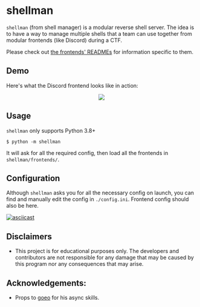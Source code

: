 # shellman
`shellman` (from shell manager) is a modular reverse shell server. The idea is to have a way to manage multiple shells
that a team can use together from modular frontends (like Discord) during a CTF. 

Please check out [the frontends' READMEs][discord_frontend] for information specific to them.

## Demo
Here's what the Discord frontend looks like in action:
<p align="center">
  <img src="shellman/frontends/discord_frontend/demo.gif">
</p>


## Usage
`shellman` only supports Python 3.8+

```
$ python -m shellman
```

It will ask for all the required config, then load all the frontends in `shellman/frontends/`.

## Configuration
Although `shellman` asks you for all the necessary config on launch, you can find and manually edit the config in
 `./config.ini`. Frontend config should also be here.

[![asciicast](https://asciinema.org/a/Yby2HlUeNFLh6YvdSahQe3ggQ.svg)](https://asciinema.org/a/Yby2HlUeNFLh6YvdSahQe3ggQ)


## Disclaimers
- This project is for educational purposes only. The developers and contributors are not responsible for any damage 
that may be caused by this program nor any consequences that may arise.


## Acknowledgements:
- Props to [goeo][goeo_] for his async skills.


[goeo_]: https://github.com/goeo-
[discord_frontend]: https://github.com/FlameOfIgnis/shellman/tree/master/shellman/frontends/discord_frontend